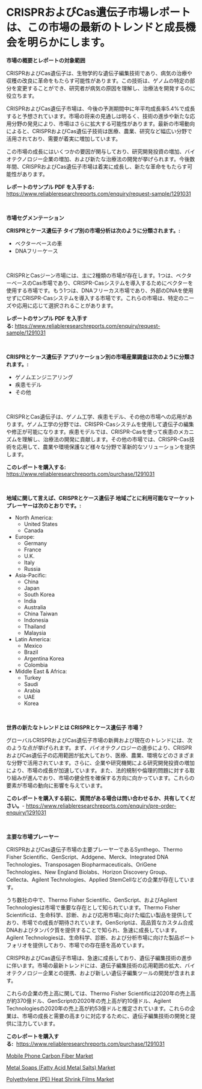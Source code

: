 <p><h1>CRISPRおよびCas遺伝子市場レポートは、この市場の最新のトレンドと成長機会を明らかにします。</h1></p><p><strong>市場の概要とレポートの対象範囲</strong></p>
<p><p>CRISPRおよびCas遺伝子は、生物学的な遺伝子編集技術であり、病気の治療や収穫の改良に革命をもたらす可能性があります。この技術は、ゲノムの特定の部分を変更することができ、研究者が病気の原因を理解し、治療法を開発するのに役立ちます。</p><p>CRISPRおよびCas遺伝子市場は、今後の予測期間中に年平均成長率5.4%で成長すると予想されています。市場の将来の見通しは明るく、技術の進歩や新たな応用分野の発見により、市場はさらに拡大する可能性があります。最新の市場動向によると、CRISPRおよびCas遺伝子技術は医療、農業、研究など幅広い分野で活用されており、需要が着実に増加しています。</p><p>この市場の成長にはいくつかの要因が関与しており、研究開発投資の増加、バイオテクノロジー企業の増加、および新たな治療法の開発が挙げられます。今後数年間、CRISPRおよびCas遺伝子市場は着実に成長し、新たな革命をもたらす可能性があります。</p></p>
<p><strong>レポートのサンプル PDF を入手する:</strong> <a href="https://www.reliableresearchreports.com/enquiry/request-sample/1291031">https://www.reliableresearchreports.com/enquiry/request-sample/1291031</a></p>
<p>&nbsp;</p>
<p><strong>市場セグメンテーション</strong></p>
<p><strong>CRISPRとケース遺伝子 タイプ別の市場分析は次のように分類されます。:</strong></p>
<p><ul><li>ベクターベースの車</li><li>DNAフリーケース</li></ul></p>
<p>&nbsp;</p>
<p><p>CRISPRとCasジーン市場には、主に2種類の市場が存在します。1つは、ベクターベースのCas市場であり、CRISPR-Casシステムを導入するためにベクターを使用する市場です。もう1つは、DNAフリーカス市場であり、外部のDNAを使用せずにCRISPR-Casシステムを導入する市場です。これらの市場は、特定のニーズや応用に応じて選択されることがあります。</p></p>
<p><strong>レポートのサンプル PDF を入手する:</strong>&nbsp;<a href="https://www.reliableresearchreports.com/enquiry/request-sample/1291031">https://www.reliableresearchreports.com/enquiry/request-sample/1291031</a></p>
<p>&nbsp;</p>
<p><strong> CRISPRとケース遺伝子 アプリケーション別の市場産業調査は次のように分類されます。:</strong></p>
<p><ul><li>ゲノムエンジニアリング</li><li>疾患モデル</li><li>その他</li></ul></p>
<p>&nbsp;</p>
<p><p>CRISPRとCas遺伝子は、ゲノム工学、疾患モデル、その他の市場への応用があります。ゲノム工学の分野では、CRISPR-Casシステムを使用して遺伝子の編集や修正が可能になります。疾患モデルでは、CRISPR-Casを使って疾患のメカニズムを理解し、治療法の開発に貢献します。その他の市場では、CRISPR-Cas技術を応用して、農業や環境保護など様々な分野で革新的なソリューションを提供します。</p></p>
<p><strong>このレポートを購入する:</strong>&nbsp; <a href="https://www.reliableresearchreports.com/purchase/1291031">https://www.reliableresearchreports.com/purchase/1291031</a></p>
<p>&nbsp;</p>
<p><strong>地域に関して言えば、CRISPRとケース遺伝子 地域ごとに利用可能なマーケットプレーヤーは次のとおりです。:</strong></p>
<p><ul>
    <li>
        North America:
        <ul>
            <li>United States</li>
            <li>Canada</li>
        </ul>
    </li>
    <li>
        Europe:
        <ul>
            <li>Germany</li>
            <li>France</li>
            <li>U.K.</li>
            <li>Italy</li>
            <li>Russia</li>
        </ul>
    </li>
    <li>
        Asia-Pacific:
        <ul>
            <li>China</li>
            <li>Japan</li>
            <li>South Korea</li>
            <li>India</li>
            <li>Australia</li>
            <li>China Taiwan</li>
            <li>Indonesia</li>
            <li>Thailand</li>
            <li>Malaysia</li>
        </ul>
    </li>
    <li>
        Latin America:
        <ul>
            <li>Mexico</li>
            <li>Brazil</li>
            <li>Argentina Korea</li>
            <li>Colombia</li>
        </ul>
    </li>
    <li>
        Middle East & Africa:
        <ul>
            <li>Turkey</li>
            <li>Saudi</li>
            <li>Arabia</li>
            <li>UAE</li>
            <li>Korea</li>
        </ul>
    </li>
    </ul></p>
<p>&nbsp;</p>
<p><strong>世界の新たなトレンドとは CRISPRとケース遺伝子 市場？</strong></p>
<p><p>グローバルCRISPRおよびCas遺伝子市場の新興および現在のトレンドには、次のような点が挙げられます。まず、バイオテクノロジーの進歩により、CRISPRおよびCas遺伝子の応用範囲が拡大しており、医療、農業、環境などのさまざまな分野で活用されています。さらに、企業や研究機関による研究開発投資の増加により、市場の成長が加速しています。また、法的規制や倫理的問題に対する取り組みが進んでおり、市場の健全性を確保する方向に向かっています。これらの要素が市場の動向に影響を与えています。</p></p>
<p><strong>このレポートを購入する前に、質問がある場合は問い合わせるか、共有してください。</strong>- <a href="https://www.reliableresearchreports.com/enquiry/pre-order-enquiry/1291031">https://www.reliableresearchreports.com/enquiry/pre-order-enquiry/1291031</a></p>
<p>&nbsp;</p>
<p><strong>主要な市場プレーヤー</strong></p>
<p><p>CRISPRおよびCas遺伝子市場の主要プレーヤーであるSynthego、Thermo Fisher Scientific、GenScript、Addgene、Merck、Integrated DNA Technologies、Transposagen Biopharmaceuticals、OriGene Technologies、New England Biolabs、Horizon Discovery Group、Cellecta、Agilent Technologies、Applied StemCellなどの企業が存在しています。</p><p>うち数社の中で、Thermo Fisher Scientific、GenScript、およびAgilent Technologiesは市場で重要な存在として知られています。Thermo Fisher Scientificは、生命科学、診断、および応用市場に向けた幅広い製品を提供しており、市場での成長が期待されています。GenScriptは、高品質なカスタム合成DNAおよびタンパク質を提供することで知られ、急速に成長しています。Agilent Technologiesは、生命科学、診断、および分析市場に向けた製品ポートフォリオを提供しており、市場での存在感を高めています。</p><p>CRISPRおよびCas遺伝子市場は、急速に成長しており、遺伝子編集技術の進歩に伴います。市場の最新トレンドには、遺伝子編集技術の応用範囲の拡大、バイオテクノロジー企業との提携、および新しい遺伝子編集ツールの開発が含まれます。</p><p>これらの企業の売上高に関しては、Thermo Fisher Scientificは2020年の売上高が約370億ドル、GenScriptの2020年の売上高が約10億ドル、Agilent Technologiesの2020年の売上高が約53億ドルと推定されています。これらの企業は、市場の成長と需要の高まりに対応するために、遺伝子編集技術の開発と提供に注力しています。</p></p>
<p><strong>このレポートを購入する:</strong>&nbsp;&nbsp;<a href="https://www.reliableresearchreports.com/purchase/1291031">https://www.reliableresearchreports.com/purchase/1291031</a></p>
<p><p><a href="https://github.com/kathiaseamanalvaradovlprc2h/Market-Research-Report-List-1/blob/main/mobile-phone-carbon-fiber-market.md">Mobile Phone Carbon Fiber Market</a></p><p><a href="https://github.com/wusalecollins540tpqoz/Market-Research-Report-List-1/blob/main/metal-soaps-fatty-acid-metal-salts-market.md">Metal Soaps (Fatty Acid Metal Salts) Market</a></p><p><a href="https://github.com/pjcfca/Market-Research-Report-List-1/blob/main/polyethylene-pe-heat-shrink-films-market.md">Polyethylene (PE) Heat Shrink Films Market</a></p></p>